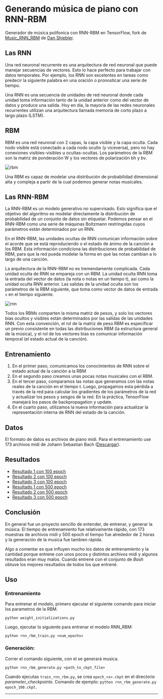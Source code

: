 # Generando música de piano con RNN-RBM
Generador de música polifonica con RNN-RBM en TensorFlow, fork de [Music_RNN_RBM](https://github.com/cesern/Music_RNN_RBM) de [Dan Shiebler](https://github.com/dshieble).

##  Las RNN
Una red neuronal recurrente es una arquitectura de red neuronal que puede manejar secuencias de vectores. Esto lo hace perfecto para trabajar con datos temporales. Por ejemplo, los RNN son excelentes en tareas como predecir la siguiente palabra en una oración o pronosticar una serie de tiempo.

Una RNN es una secuencia de unidades de red neuronal donde cada unidad toma información tanto de la unidad anterior como del vector de datos y produce una salida. Hoy en día, la mayoría de las redes neuronales recurrentes utilizan una arquitectura llamada memoria de corto plazo a largo plazo (LSTM).
## RBM
RBM es una red neuronal con 2 capas, la capa visible y la capa oculta. Cada nodo visible está conectado a cada nodo oculto (y viceversa), pero no hay conexiones visibles-visibles u ocultas-ocultas. Los parámetros de la RBM son la matriz de ponderación W y los vectores de polarización bh y bv.

![rbm](images/RBM.png)

Una RBM es capaz de modelar una distribución de probabilidad dimensional alta y compleja a partir de la cual podemos generar notas musicales.
## Las RNN-RBM
La RNN-RBM es un modelo generativo no supervisado. Esto significa que el objetivo del algoritmo es modelar directamente la distribución de probabilidad de un conjunto de datos sin etiquetar. Podemos pensar en el RNN-RBM como una serie de máquinas Boltzmann restringidas cuyos parámetros están determinados por un RNN.

En el RNN-RBM, las unidades ocultas de RNN comunican información sobre el acorde que se está reproduciendo o el estado de ánimo de la canción a los RBM. Esta información condiciona las distribuciones de probabilidad de RBM, para que la red pueda modelar la forma en que las notas cambian a lo largo de una canción.

La arquitectura de la RNN-RBM no es tremendamente complicada. Cada unidad oculta de RNN se empareja con un RBM. La unidad oculta RNN toma la entrada del vector de datos (la nota o notas en un tiempo t), así como la unidad oculta RNN anterior. Las salidas de la unidad oculta son los parámetros de la RBM siguiente, que toma como vector de datos de entrada `v` en el tiempo siguiente.

![rnn](images/RNNRBM.png)

Todos los RBMs comparten la misma matriz de pesos, y solo los vectores bias ocultos y visibles están determinados por las salidas de las unidades RNN. Con esta convención, el rol de la matriz de peso RBM es especificar un previo consistente en todas las distribuciones RBM (la estructura general de la música), y el rol de los vectores bias es comunicar información temporal (el estado actual de la canción).

## Entrenamiento

1. En el primer paso, comunicamos los conocimientos de RNN sobre el estado actual de la canción a la RBM
2. En el segundo paso creamos unas pocas notas musicales con el RBM.
3. En el tercer paso, comparamos las notas que generamos con las notas reales de la canción en el tiempo t. Luego, propagamos esta pérdida a través de la red para calcular los gradientes de los parámetros de la red y actualizar los pesos y sesgos de la red. En la práctica, TensorFlow manejará los pasos de backpropagation y update.
4. En el cuarto paso, utilizamos la nueva información para actualizar la representación interna de RNN del estado de la canción.

## Datos

El formato de datos es archivos de piano midi. Para el entrenamiento use 173 archivos midi de Johann Sebastian Bach ([Descargar](http://www.bachcentral.com/midiindexcomplete.html)).

## Resultados

* [Resultado 1 con 100 epoch](results/0_resultado_100.mid)
* [Resultado 2 con 100 epoch](results/1_resultado_100.mid)
* [Resultado 3 con 100 epoch](results/2_resultado_100.mid)
* [Resultado 1 con 500 epoch](results/0_resultado_500.mid)
* [Resultado 2 con 500 epoch](results/1_resultado_500.mid)
* [Resultado 3 con 500 epoch](results/2_resultado_500.mid)

## Conclusión

En general fue un proyecto sencillo de entender, de entrenar, y generar la música. El tiempo de entrenamiento fue relativamente rápido, con 173 muestras de archivos midi y 500 epoch el tiempo fue alrededor de 2 horas y la generación de la musica fue tambien rápida.

Algo a comentar es que influyen mucho los datos de entrenamiento y la cantidad porque entrene con unos pocos y distintos archivos midi y algunos resultados eran muy malos. Cuando entrené con el conjunto de _Bash_ obtuve los mejores resultados de todos los que entrené.

## Uso
### Entrenamiento
Para entrenar el modelo, primero ejecutar el siguiente comando para iniciar los parametros de la RBM.
```
python weight_initializations.py
```
Luego, ejecutar lo siguiente para entrenar el modelo RNN_RBM:
```
python rnn_rbm_train.py <num_epochs>
```
### Generación:
Correr el comando siguiente, con el se generará musica. 
```
python rnn_rbm_generate.py <path_to_ckpt_file>
```
Cuando ejecutas `train_rnn_rbm.py`, se crea `epoch_<x>.ckpt` en el directorio _parameter_checkpoints_. Comando de ejemplo: `python rnn_rbm_generate.py epoch_100.ckpt`.

___
